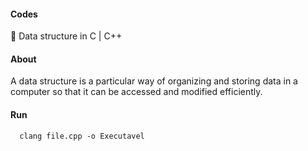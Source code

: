 
#### Codes

:pig: Data structure in C | C++

#### About

A data structure is a particular way of organizing and storing data in a computer so that it can be accessed and modified efficiently.

#### Run

```shell
  clang file.cpp -o Executavel
```